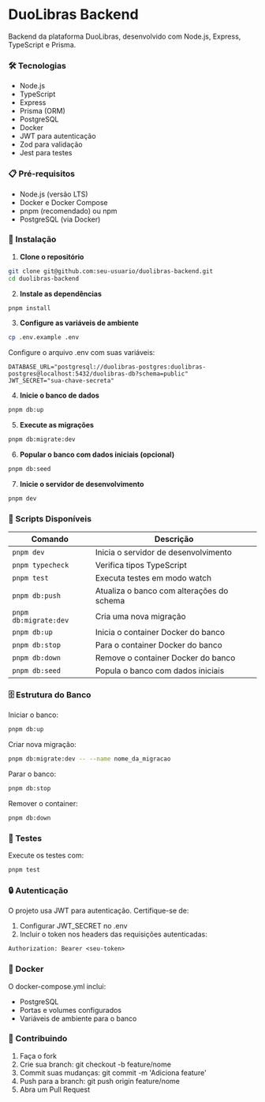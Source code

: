 # DuoLibras Backend

Backend da plataforma DuoLibras, desenvolvido com Node.js, Express, TypeScript e Prisma.

### 🛠️ Tecnologias

- Node.js
- TypeScript
- Express
- Prisma (ORM)
- PostgreSQL
- Docker
- JWT para autenticação
- Zod para validação
- Jest para testes

### 📋 Pré-requisitos

- Node.js (versão LTS)
- Docker e Docker Compose
- pnpm (recomendado) ou npm
- PostgreSQL (via Docker)

### 🚀 Instalação

1. **Clone o repositório**
```bash
git clone git@github.com:seu-usuario/duolibras-backend.git
cd duolibras-backend
```

2. **Instale as dependências**

```bash
pnpm install
```

3. **Configure as variáveis de ambiente**

```bash
cp .env.example .env
```

Configure o arquivo .env com suas variáveis:

```env
DATABASE_URL="postgresql://duolibras-postgres:duolibras-postgres@localhost:5432/duolibras-db?schema=public"
JWT_SECRET="sua-chave-secreta"
```

4. **Inicie o banco de dados**
```bash
pnpm db:up
```

5. **Execute as migrações**
```bash
pnpm db:migrate:dev
```

6. **Popular o banco com dados iniciais (opcional)**

```bash
pnpm db:seed
```

7. **Inicie o servidor de desenvolvimento**

```bash
pnpm dev
```

### 📜 Scripts Disponíveis

| Comando | Descrição |
|---------|-----------|
| `pnpm dev` | Inicia o servidor de desenvolvimento |
| `pnpm typecheck` | Verifica tipos TypeScript |
| `pnpm test` | Executa testes em modo watch |
| `pnpm db:push` | Atualiza o banco com alterações do schema |
| `pnpm db:migrate:dev` | Cria uma nova migração |
| `pnpm db:up` | Inicia o container Docker do banco |
| `pnpm db:stop` | Para o container Docker do banco |
| `pnpm db:down` | Remove o container Docker do banco |
| `pnpm db:seed` | Popula o banco com dados iniciais |

### 🗄️ Estrutura do Banco

Iniciar o banco:
```bash
pnpm db:up
```

Criar nova migração:
```bash
pnpm db:migrate:dev -- --name nome_da_migracao
```

Parar o banco:
```bash
pnpm db:stop
```

Remover o container:
```bash
pnpm db:down
```

### 🧪 Testes
Execute os testes com:
```bash
pnpm test
```

### 🔒 Autenticação
O projeto usa JWT para autenticação. Certifique-se de:

1. Configurar JWT_SECRET no .env
2. Incluir o token nos headers das requisições autenticadas:

```txt
Authorization: Bearer <seu-token>
```

### 🐳 Docker
O docker-compose.yml inclui:

- PostgreSQL
- Portas e volumes configurados
- Variáveis de ambiente para o banco

### 🤝 Contribuindo

1. Faça o fork
2. Crie sua branch: git checkout -b feature/nome
3. Commit suas mudanças: git commit -m 'Adiciona feature'
4. Push para a branch: git push origin feature/nome
5. Abra um Pull Request


